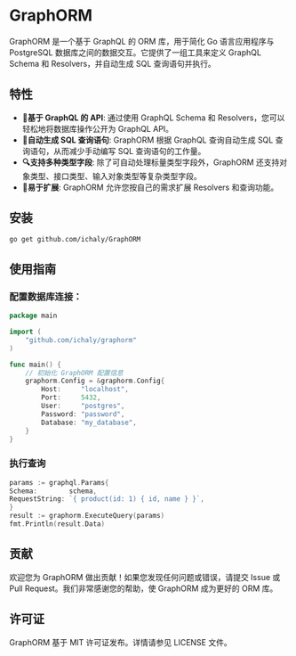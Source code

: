 # GraphORM

GraphORM 是一个基于 GraphQL 的 ORM 库，用于简化 Go 语言应用程序与 PostgreSQL 数据库之间的数据交互。它提供了一组工具来定义
GraphQL Schema 和 Resolvers，并自动生成 SQL 查询语句并执行。

## 特性

- **🚀基于 GraphQL 的 API**: 通过使用 GraphQL Schema 和 Resolvers，您可以轻松地将数据库操作公开为 GraphQL API。
- **🤖自动生成 SQL 查询语句**: GraphORM 根据 GraphQL 查询自动生成 SQL 查询语句，从而减少手动编写 SQL 查询语句的工作量。
- **🔍支持多种类型字段**: 除了可自动处理标量类型字段外，GraphORM 还支持对象类型、接口类型、输入对象类型等复杂类型字段。
- **🧬易于扩展**: GraphORM 允许您按自己的需求扩展 Resolvers 和查询功能。

## 安装

```bash
go get github.com/ichaly/GraphORM
```

## 使用指南

### 配置数据库连接：

```go
package main

import (
	"github.com/ichaly/graphorm"
)

func main() {
	// 初始化 GraphORM 配置信息
	graphorm.Config = &graphorm.Config{
		Host:     "localhost",
		Port:     5432,
		User:     "postgres",
		Password: "password",
		Database: "my_database",
	}
}
```

### 执行查询

```go
params := graphql.Params{
Schema:        schema,
RequestString: `{ product(id: 1) { id, name } }`,
}
result := graphorm.ExecuteQuery(params)
fmt.Println(result.Data)
```

## 贡献

欢迎您为 GraphORM 做出贡献！如果您发现任何问题或错误，请提交 Issue 或 Pull Request。我们非常感谢您的帮助，使 GraphORM 成为更好的
ORM 库。

## 许可证

GraphORM 基于 MIT 许可证发布。详情请参见 LICENSE 文件。